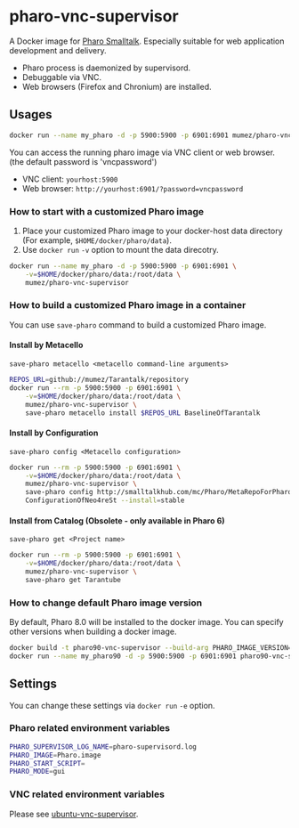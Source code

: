 # pharo-vnc-supervisor

A Docker image for [Pharo Smalltalk](http://www.pharo-project.org/ "Pharo"). Especially suitable for web application development and delivery.

- Pharo process is daemonized by supervisord.
- Debuggable via VNC.
- Web browsers (Firefox and Chronium) are installed.

## Usages

```bash
docker run --name my_pharo -d -p 5900:5900 -p 6901:6901 mumez/pharo-vnc-supervisor
```

You can access the running pharo image via VNC client or web browser.
(the default password is 'vncpassword')

- VNC client:  `yourhost:5900`
- Web browser: `http://yourhost:6901/?password=vncpassword`

### How to start with a customized Pharo image

1. Place your customized Pharo image to your docker-host data directory (For example, `$HOME/docker/pharo/data`).
2. Use `docker run` `-v` option to mount the data direcotry.

```bash
docker run --name my_pharo -d -p 5900:5900 -p 6901:6901 \
	-v=$HOME/docker/pharo/data:/root/data \
	mumez/pharo-vnc-supervisor
```

### How to build a customized Pharo image in a container

You can use `save-pharo` command to build a customized Pharo image.

#### Install by Metacello

`save-pharo metacello <metacello command-line arguments>`

```bash
REPOS_URL=github://mumez/Tarantalk/repository
docker run --rm -p 5900:5900 -p 6901:6901 \
	-v=$HOME/docker/pharo/data:/root/data \
	mumez/pharo-vnc-supervisor \
	save-pharo metacello install $REPOS_URL BaselineOfTarantalk
```

#### Install by Configuration

`save-pharo config <Metacello configuration>`

```bash
docker run --rm -p 5900:5900 -p 6901:6901 \
	-v=$HOME/docker/pharo/data:/root/data \
	mumez/pharo-vnc-supervisor \
	save-pharo config http://smalltalkhub.com/mc/Pharo/MetaRepoForPharo60/main/ \
	ConfigurationOfNeo4reSt --install=stable
```

#### Install from Catalog (Obsolete - only available in Pharo 6)

`save-pharo get <Project name>`

```bash
docker run --rm -p 5900:5900 -p 6901:6901 \
	-v=$HOME/docker/pharo/data:/root/data \
	mumez/pharo-vnc-supervisor \
	save-pharo get Tarantube
```

### How to change default Pharo image version 

By default, Pharo 8.0 will be installed to the docker image. You can specify other versions when building a docker image.

```bash
docker build -t pharo90-vnc-supervisor --build-arg PHARO_IMAGE_VERSION=90 .
docker run --name my_pharo90 -d -p 5900:5900 -p 6901:6901 pharo90-vnc-supervisor
```

## Settings

You can change these settings via `docker run` `-e` option.

### Pharo related environment variables

```bash
PHARO_SUPERVISOR_LOG_NAME=pharo-supervisord.log
PHARO_IMAGE=Pharo.image
PHARO_START_SCRIPT=
PHARO_MODE=gui
```

### VNC related environment variables

Please see [ubuntu-vnc-supervisor](https://github.com/mumez/ubuntu-vnc-supervisor).
